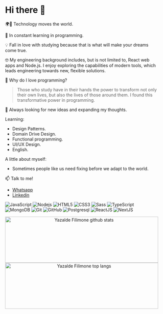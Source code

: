 # Hi there 👋

🌍🔭 Technology moves the world.

🌱 In constant learning in programming.

💡 Fall in love with studying because that is what will make your dreams come true.

🤓 My engineering background includes, but is not limited to, React web apps and Node.js. I enjoy exploring the capabilities of modern tools, which leads engineering towards new, flexible solutions.

🤔 Why do I love programming?

> Those who study have in their hands the power to transform not only their own lives, but also the lives of those around them. I found this transformative power in programming.

💬 Always looking for new ideas and expanding my thoughts.

Learning:

- Design Patterns.
- Domain Drive Design.
- Functional programming.
- UI/UX Design.
- English.

A little about myself:

- Sometimes people like us need fixing before we adapt to the world.

📫 Talk to me!

- [Whatsapp]()
- [Linkedin](https://www.linkedin.com/in/yazalde-filimone-65142b206/)

![JavaScript](https://img.shields.io/badge/-JavaScript-black?style=flat-square&logo=javascript)
![Nodejs](https://img.shields.io/badge/-Nodejs-339933?style=flat-square&logo=Node.js&logoColor=white)
![HTML5](https://img.shields.io/badge/-HTML5-E34F26?style=flat-square&logo=html5&logoColor=white)
![CSS3](https://img.shields.io/badge/-CSS3-1572B6?style=flat-square&logo=css3)
![Sass](https://img.shields.io/badge/-Sass-CC6699?style=flat-square&logo=sass&logoColor=white)
![TypeScript](https://img.shields.io/badge/-TypeScript-black?style=flat-square&logo=typescript)
![MongoDB](https://img.shields.io/badge/-MongoDB-black?style=flat-square&logo=mongodb)
![Git](https://img.shields.io/badge/-Git-black?style=flat-square&logo=git)
![GitHub](https://img.shields.io/badge/-GitHub-181717?style=flat-square&logo=github)
![Postgresql](https://img.shields.io/badge/-Postgresql-blue?style=flat-square&logo=postgresql)
![ReactJS](https://img.shields.io/badge/-ReactJS-black?style=flat-square&logo=react)
![NextJS](https://img.shields.io/badge/-NextJS-black?style=flat-square&logo=vercel)



<div style="display:inline" align="center">
<img src="https://github-readme-stats.vercel.app/api?username=yazaldefilimonepinto&show_icons=true&?count_private=true&theme=dracula&include_all_commits=true" height="150" width="500" alt="Yazalde Filimone github stats" />
<br>
<img src="https://github-readme-stats.vercel.app/api/top-langs/?username=yazaldefilimonepinto&hide=Makefile&layout=compact&theme=dracula"  width="500"  height="150" alt="Yazalde Filimone top langs" />
</div>
